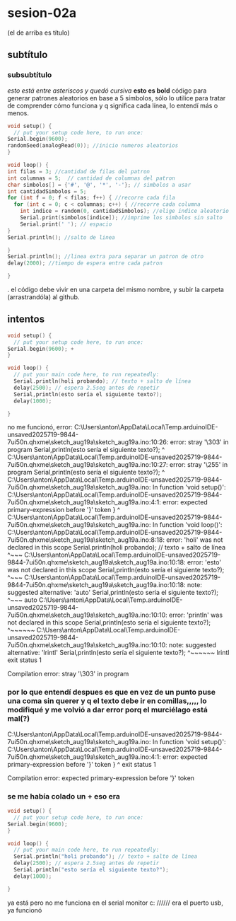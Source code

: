 # sesion-02a
(el de arriba es título)
## subtítulo
### subsubtítulo
*esto está entre asteriscos y quedó cursiva*
**esto es bold**
código para generar patrones aleatorios en base a 5 símbolos, sólo lo utilice para tratar de comprender cómo funciona y q significa cada línea, lo entendí más o menos.
```cpp
void setup() {
  // put your setup code here, to run once:
Serial.begin(9600); 
randomSeed(analogRead(0)); //inicio numeros aleatorios
}

void loop() {
int filas = 3; //cantidad de filas del patron
int columnas = 5;  // cantidad de columnas del patron
char simbolos[] = {'#', '@', '*', '-'}; // simbolos a usar
int cantidadSimbolos = 5;
for (int f = 0; f < filas; f++) { //recorre cada fila
  for (int c = 0; c < columnas; c++) { //recorre cada columna
    int indice = random(0, cantidadSimbolos); //elige indice aleatorio
    Serial.print(simbolos[indice]); //imprime los simbolos sin salto
    Serial.print(' '); // espacio
}
Serial.println(); //salto de linea

}
Serial.println(); //linea extra para separar un patron de otro
delay(2000); //tiempo de espera entre cada patron

}
```
. el código debe vivir en una carpeta del mismo nombre, y subir la carpeta (arrastrandóla) al github.
## intentos
```cpp
void setup() {
  // put your setup code here, to run once:
Serial.begin(9600); +
}

void loop() {
  // put your main code here, to run repeatedly:
  Serial.println(holi probando); // texto + salto de línea
  delay(2500); // espera 2.5seg antes de repetir
  Serial,println(esto sería el siguiente texto?);
  delay(1000);

}
```
no me funcionó, error: C:\Users\anton\AppData\Local\Temp\.arduinoIDE-unsaved2025719-9844-7ui50n.qhxme\sketch_aug19a\sketch_aug19a.ino:10:26: error: stray '\303' in program
   Serial,println(esto sería el siguiente texto?);
                          ^
C:\Users\anton\AppData\Local\Temp\.arduinoIDE-unsaved2025719-9844-7ui50n.qhxme\sketch_aug19a\sketch_aug19a.ino:10:27: error: stray '\255' in program
   Serial,println(esto sería el siguiente texto?);
                           ^
C:\Users\anton\AppData\Local\Temp\.arduinoIDE-unsaved2025719-9844-7ui50n.qhxme\sketch_aug19a\sketch_aug19a.ino: In function 'void setup()':
C:\Users\anton\AppData\Local\Temp\.arduinoIDE-unsaved2025719-9844-7ui50n.qhxme\sketch_aug19a\sketch_aug19a.ino:4:1: error: expected primary-expression before '}' token
 }
 ^
C:\Users\anton\AppData\Local\Temp\.arduinoIDE-unsaved2025719-9844-7ui50n.qhxme\sketch_aug19a\sketch_aug19a.ino: In function 'void loop()':
C:\Users\anton\AppData\Local\Temp\.arduinoIDE-unsaved2025719-9844-7ui50n.qhxme\sketch_aug19a\sketch_aug19a.ino:8:18: error: 'holi' was not declared in this scope
   Serial.println(holi probando); // texto + salto de línea
                  ^~~~
C:\Users\anton\AppData\Local\Temp\.arduinoIDE-unsaved2025719-9844-7ui50n.qhxme\sketch_aug19a\sketch_aug19a.ino:10:18: error: 'esto' was not declared in this scope
   Serial,println(esto sería el siguiente texto?);
                  ^~~~
C:\Users\anton\AppData\Local\Temp\.arduinoIDE-unsaved2025719-9844-7ui50n.qhxme\sketch_aug19a\sketch_aug19a.ino:10:18: note: suggested alternative: 'auto'
   Serial,println(esto sería el siguiente texto?);
                  ^~~~
                  auto
C:\Users\anton\AppData\Local\Temp\.arduinoIDE-unsaved2025719-9844-7ui50n.qhxme\sketch_aug19a\sketch_aug19a.ino:10:10: error: 'println' was not declared in this scope
   Serial,println(esto sería el siguiente texto?);
          ^~~~~~~
C:\Users\anton\AppData\Local\Temp\.arduinoIDE-unsaved2025719-9844-7ui50n.qhxme\sketch_aug19a\sketch_aug19a.ino:10:10: note: suggested alternative: 'lrintl'
   Serial,println(esto sería el siguiente texto?);
          ^~~~~~~
          lrintl
exit status 1

Compilation error: stray '\303' in program
### por lo que entendí despues es que en vez de un punto puse una coma sin querer y q el texto debe ir en comillas,,,,, lo modifiqué y me volvió a dar error porq el murciélago está mal(?)
C:\Users\anton\AppData\Local\Temp\.arduinoIDE-unsaved2025719-9844-7ui50n.qhxme\sketch_aug19a\sketch_aug19a.ino: In function 'void setup()':
C:\Users\anton\AppData\Local\Temp\.arduinoIDE-unsaved2025719-9844-7ui50n.qhxme\sketch_aug19a\sketch_aug19a.ino:4:1: error: expected primary-expression before '}' token
 }
 ^
exit status 1

Compilation error: expected primary-expression before '}' token
### se me había colado un + eso era
```cpp
void setup() {
  // put your setup code here, to run once:
Serial.begin(9600);
}

void loop() {
  // put your main code here, to run repeatedly:
  Serial.println("holi probando"); // texto + salto de línea
  delay(2500); // espera 2.5seg antes de repetir
  Serial.println("esto sería el siguiente texto?");
  delay(1000);

}
```
ya está pero no me funciona en el serial monitor c: ////// era el puerto usb, ya funcionó
